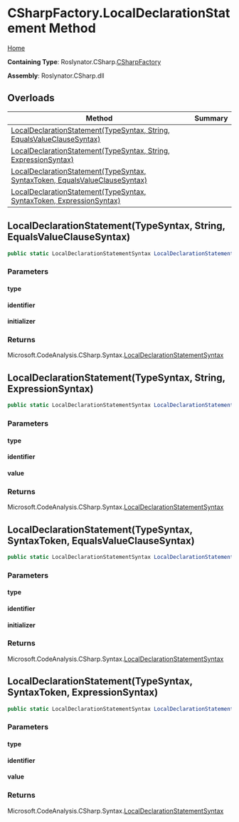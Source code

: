 <a name="_top"></a>

# CSharpFactory\.LocalDeclarationStatement Method

[Home](../../../../README.md#_top)

**Containing Type**: Roslynator\.CSharp\.[CSharpFactory](../README.md#_top)

**Assembly**: Roslynator\.CSharp\.dll

## Overloads

| Method | Summary |
| ------ | ------- |
| [LocalDeclarationStatement(TypeSyntax, String, EqualsValueClauseSyntax)](#Roslynator_CSharp_CSharpFactory_LocalDeclarationStatement_Microsoft_CodeAnalysis_CSharp_Syntax_TypeSyntax_System_String_Microsoft_CodeAnalysis_CSharp_Syntax_EqualsValueClauseSyntax_) | |
| [LocalDeclarationStatement(TypeSyntax, String, ExpressionSyntax)](#Roslynator_CSharp_CSharpFactory_LocalDeclarationStatement_Microsoft_CodeAnalysis_CSharp_Syntax_TypeSyntax_System_String_Microsoft_CodeAnalysis_CSharp_Syntax_ExpressionSyntax_) | |
| [LocalDeclarationStatement(TypeSyntax, SyntaxToken, EqualsValueClauseSyntax)](#Roslynator_CSharp_CSharpFactory_LocalDeclarationStatement_Microsoft_CodeAnalysis_CSharp_Syntax_TypeSyntax_Microsoft_CodeAnalysis_SyntaxToken_Microsoft_CodeAnalysis_CSharp_Syntax_EqualsValueClauseSyntax_) | |
| [LocalDeclarationStatement(TypeSyntax, SyntaxToken, ExpressionSyntax)](#Roslynator_CSharp_CSharpFactory_LocalDeclarationStatement_Microsoft_CodeAnalysis_CSharp_Syntax_TypeSyntax_Microsoft_CodeAnalysis_SyntaxToken_Microsoft_CodeAnalysis_CSharp_Syntax_ExpressionSyntax_) | |

## LocalDeclarationStatement\(TypeSyntax, String, EqualsValueClauseSyntax\) <a name="Roslynator_CSharp_CSharpFactory_LocalDeclarationStatement_Microsoft_CodeAnalysis_CSharp_Syntax_TypeSyntax_System_String_Microsoft_CodeAnalysis_CSharp_Syntax_EqualsValueClauseSyntax_"></a>

```csharp
public static LocalDeclarationStatementSyntax LocalDeclarationStatement(TypeSyntax type, string identifier, EqualsValueClauseSyntax initializer)
```

### Parameters

#### type

#### identifier

#### initializer

### Returns

Microsoft\.CodeAnalysis\.CSharp\.Syntax\.[LocalDeclarationStatementSyntax](https://docs.microsoft.com/en-us/dotnet/api/microsoft.codeanalysis.csharp.syntax.localdeclarationstatementsyntax)

## LocalDeclarationStatement\(TypeSyntax, String, ExpressionSyntax\) <a name="Roslynator_CSharp_CSharpFactory_LocalDeclarationStatement_Microsoft_CodeAnalysis_CSharp_Syntax_TypeSyntax_System_String_Microsoft_CodeAnalysis_CSharp_Syntax_ExpressionSyntax_"></a>

```csharp
public static LocalDeclarationStatementSyntax LocalDeclarationStatement(TypeSyntax type, string identifier, ExpressionSyntax value = null)
```

### Parameters

#### type

#### identifier

#### value

### Returns

Microsoft\.CodeAnalysis\.CSharp\.Syntax\.[LocalDeclarationStatementSyntax](https://docs.microsoft.com/en-us/dotnet/api/microsoft.codeanalysis.csharp.syntax.localdeclarationstatementsyntax)

## LocalDeclarationStatement\(TypeSyntax, SyntaxToken, EqualsValueClauseSyntax\) <a name="Roslynator_CSharp_CSharpFactory_LocalDeclarationStatement_Microsoft_CodeAnalysis_CSharp_Syntax_TypeSyntax_Microsoft_CodeAnalysis_SyntaxToken_Microsoft_CodeAnalysis_CSharp_Syntax_EqualsValueClauseSyntax_"></a>

```csharp
public static LocalDeclarationStatementSyntax LocalDeclarationStatement(TypeSyntax type, SyntaxToken identifier, EqualsValueClauseSyntax initializer)
```

### Parameters

#### type

#### identifier

#### initializer

### Returns

Microsoft\.CodeAnalysis\.CSharp\.Syntax\.[LocalDeclarationStatementSyntax](https://docs.microsoft.com/en-us/dotnet/api/microsoft.codeanalysis.csharp.syntax.localdeclarationstatementsyntax)

## LocalDeclarationStatement\(TypeSyntax, SyntaxToken, ExpressionSyntax\) <a name="Roslynator_CSharp_CSharpFactory_LocalDeclarationStatement_Microsoft_CodeAnalysis_CSharp_Syntax_TypeSyntax_Microsoft_CodeAnalysis_SyntaxToken_Microsoft_CodeAnalysis_CSharp_Syntax_ExpressionSyntax_"></a>

```csharp
public static LocalDeclarationStatementSyntax LocalDeclarationStatement(TypeSyntax type, SyntaxToken identifier, ExpressionSyntax value = null)
```

### Parameters

#### type

#### identifier

#### value

### Returns

Microsoft\.CodeAnalysis\.CSharp\.Syntax\.[LocalDeclarationStatementSyntax](https://docs.microsoft.com/en-us/dotnet/api/microsoft.codeanalysis.csharp.syntax.localdeclarationstatementsyntax)


